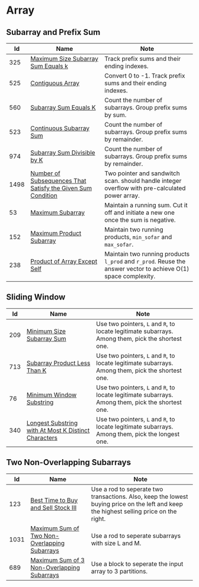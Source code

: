 # Array

## Subarray and Prefix Sum
| Id      | Name                                        | Note               |
|---------|---------------------------------------------|--------------------|
| 325     |  <a href="https://github.com/ZSShen/Hacking-Tech-Interview/blob/main/AlgorithmDesign/src/325_Maximum_Size_Subarray_Sum_Equals_k.cpp" target="_blank">Maximum Size Subarray Sum Equals k</a>| Track prefix sums and their ending indexes. |
| 525     |  <a href="https://github.com/ZSShen/Hacking-Tech-Interview/blob/main/AlgorithmDesign/src/525_Contiguous_Array.cpp" target="_blank">Contiguous Array</a>| Convert 0 to -1. Track prefix sums and their ending indexes. |
| 560     |  <a href="https://github.com/ZSShen/Hacking-Tech-Interview/blob/main/AlgorithmDesign/src/560_Subarray_Sum_Equals_K.cpp" target="_blank">Subarray Sum Equals K</a>| Count the number of subarrays. Group prefix sums by sum. |
| 523     |  <a href="https://github.com/ZSShen/Hacking-Tech-Interview/blob/main/AlgorithmDesign/src/523_Continuous_Subarray_Sum.cpp" target="_blank">Continuous Subarray Sum</a>| Count the number of subarrays. Group prefix sums by remainder. |
| 974     |  <a href="https://github.com/ZSShen/Hacking-Tech-Interview/blob/main/AlgorithmDesign/src/974_Subarray_Sums_Divisible_by_K.cpp" target="_blank">Subarray Sum Divisible by K</a>| Count the number of subarrays. Group prefix sums by remainder. |
| 1498    |  <a href="https://github.com/ZSShen/Hacking-Tech-Interview/blob/main/AlgorithmDesign/src/1498_Number_of_Subsequences_That_Satisfy_the_Given_Sum_Condition.cpp" target="_blank">Number of Subsequences That Satisfy the Given Sum Condition</a>| Two pointer and sandwitch scan. should handle integer overflow with pre-calculated power array. |
| 53      |  <a href="https://github.com/ZSShen/Hacking-Tech-Interview/blob/main/AlgorithmDesign/src/53_Maximum_Subarray.cpp" target="_blank">Maximum Subarray</a>| Maintain a running sum. Cut it off and initiate a new one once the sum is negative. |
| 152     |  <a href="https://github.com/ZSShen/Hacking-Tech-Interview/blob/main/AlgorithmDesign/src/152_Maximum_Product_Subarray.cpp" target="_blank">Maximum Product Subarray</a>| Maintain two running products, `min_sofar` and `max_sofar`. |
| 238      |  <a href="https://github.com/ZSShen/Hacking-Tech-Interview/blob/main/AlgorithmDesign/src/238_Product_of_Array_Except_Self.cpp" target="_blank">Product of Array Except Self</a>| Maintain two running products `l_prod` and `r_prod`. Reuse the answer vector to achieve O(1) space complexity. |


## Sliding Window
| Id      | Name                                        | Note               |
|---------|---------------------------------------------|--------------------|
| 209     |  <a href="https://github.com/ZSShen/Hacking-Tech-Interview/blob/main/AlgorithmDesign/src/209_Minimum_Size_Subarray_Sum.cpp" target="_blank">Minimum Size Subarray Sum</a>| Use two pointers, `L` and `R`, to locate legitimate subarrays. Among them, pick the shortest one.|
| 713     |  <a href="https://github.com/ZSShen/Hacking-Tech-Interview/blob/main/AlgorithmDesign/src/713_Subarray_Product_Less_Than_K.cpp" target="_blank">Subarray Product Less Than K</a>| Use two pointers, `L` and `R`, to locate legitimate subarrays. Among them, pick the shortest one.|
| 76      |  <a href="https://github.com/ZSShen/Hacking-Tech-Interview/blob/main/AlgorithmDesign/src/76_Minimum_Window_Substring.cpp" target="_blank">Minimum Window Substring</a>| Use two pointers, `L` and `R`, to locate legitimate subarrays. Among them, pick the shortest one.|
| 340     |  <a href="https://github.com/ZSShen/Hacking-Tech-Interview/blob/main/AlgorithmDesign/src/340_Longest_Substring_with_At_Most_K_Distinct_Characters.cpp" target="_blank">Longest Substring with At Most K Distinct Characters</a>| Use two pointers, `L` and `R`, to locate legitimate subarrays. Among them, pick the longest one.|


## Two Non-Overlapping Subarrays
| Id      | Name                                        | Note               |
|---------|---------------------------------------------|--------------------|
| 123     |  <a href="https://github.com/ZSShen/Hacking-Tech-Interview/blob/main/AlgorithmDesign/src/123_Best_Time_to_Buy_and_Sell_Stock_III.cpp" target="_blank">Best Time to Buy and Sell Stock III</a>| Use a rod to seperate two transactions. Also, keep the lowest buying price on the left and keep the highest selling price on the right. |
| 1031    |  <a href="https://github.com/ZSShen/Hacking-Tech-Interview/blob/main/AlgorithmDesign/src/1031_Maximum_Sum_of_Two_Non-Overlapping_Subarrays.cpp" target="_blank">Maximum Sum of Two Non-Overlapping Subarrays</a>| Use a rod to seperate subarrays with size L and M. |
| 689     |  <a href="https://github.com/ZSShen/Hacking-Tech-Interview/blob/main/AlgorithmDesign/src/689_Maximum_Sum_of_3_Non-Overlapping_Subarrays.cpp" target="_blank">Maximum Sum of 3 Non-Overlapping Subarrays</a>| Use a block to seperate the input array to 3 partitions. |
